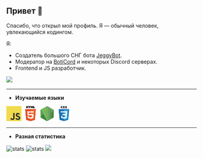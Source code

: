 ## Привет 👋

Спасибо, что открыл мой профиль. Я — обычный человек, увлекающийся кодингом.

Я:
- Создатель большого СНГ бота [JeggyBot](https://www.jeggybot.ml).
- Модератор на [BotiCord](https://boticord.top) и некоторых Discord серверах.
- Frontend и JS разработчик.

<a href="https://discord.gg/gbAC9sa">
  <img src="http://invidget.switchblade.xyz/gbAC9sa" />
</a>

---
+ **Изучаемые языки**

<img height="40" src="https://raw.githubusercontent.com/github/explore/80688e429a7d4ef2fca1e82350fe8e3517d3494d/topics/javascript/javascript.png">  <img height="40" src="https://raw.githubusercontent.com/github/explore/80688e429a7d4ef2fca1e82350fe8e3517d3494d/topics/html/html.png">  <img height="40" src="https://raw.githubusercontent.com/github/explore/80688e429a7d4ef2fca1e82350fe8e3517d3494d/topics/nodejs/nodejs.png">  <img height="40" src="https://raw.githubusercontent.com/github/explore/80688e429a7d4ef2fca1e82350fe8e3517d3494d/topics/css/css.png"> 

---
+ **Разная статистика**

![stats](https://github-readme-stats.vercel.app/api?username=MrVaDiM4iK&show_icons=true&theme=dark)
![stats](https://github-readme-stats.vercel.app/api/top-langs/?username=MrVaDiM4iK&show_icons=true&theme=dark)
<a href="https://wakatime.com/@MrVaDiM4iK">
  <img src="https://github-readme-stats.vercel.app/api/wakatime?username=MrVaDiM4iK&show_icons=true&hide_border=false&theme=dark&layout=compact">
</a>
